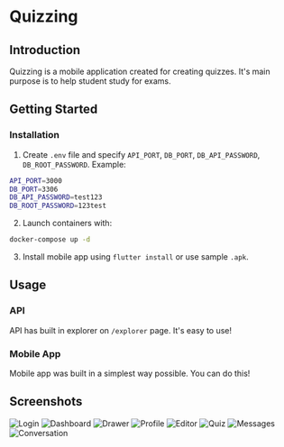 # Quizzing

## Introduction

Quizzing is a mobile application created for creating quizzes. It's main purpose is to help student study for exams.

## Getting Started

### Installation

1. Create `.env` file and specify `API_PORT`, `DB_PORT`, `DB_API_PASSWORD`, `DB_ROOT_PASSWORD`. Example:
```bash
API_PORT=3000
DB_PORT=3306
DB_API_PASSWORD=test123
DB_ROOT_PASSWORD=123test
```

2. Launch containers with:
```bash
docker-compose up -d
```

3. Install mobile app using `flutter install` or use sample `.apk`.

## Usage

### API

API has built in explorer on `/explorer` page. It's easy to use!

### Mobile App

Mobile app was built in a simplest way possible. You can do this!

## Screenshots

![Login](screenshots/login.png)
![Dashboard](screenshots/dashboard.png)
![Drawer](screenshots/drawer.png)
![Profile](screenshots/profile.png)
![Editor](screenshots/editor.png)
![Quiz](screenshots/quiz.png)
![Messages](screenshots/messages.png)
![Conversation](screenshots/conversation.png)